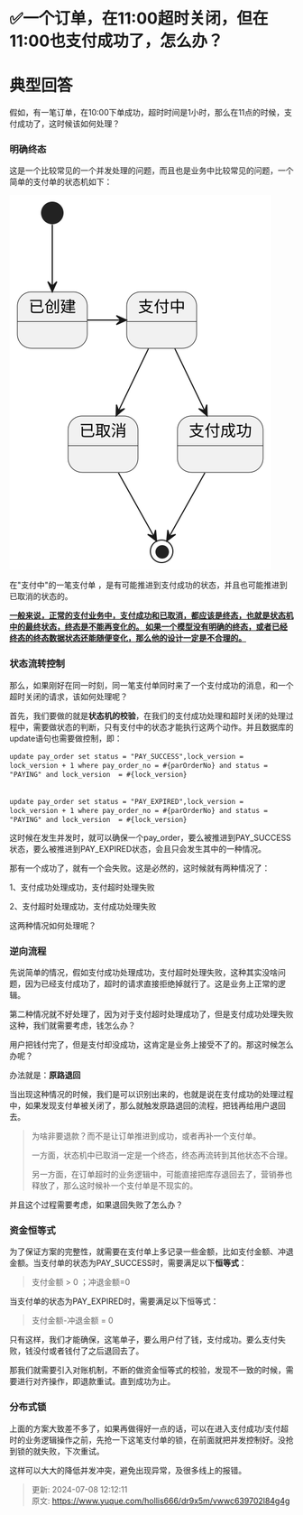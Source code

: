 # ✅一个订单，在11:00超时关闭，但在11:00也支付成功了，怎么办？

# 典型回答


假如，有一笔订单，在10:00下单成功，超时时间是1小时，那么在11点的时候，支付成功了，这时候该如何处理？



### 明确终态


这是一个比较常见的一个并发处理的问题，而且也是业务中比较常见的问题，一个简单的支付单的状态机如下：



![7dd5915a623f11535c1e906f716f900f.svg](./img/wKQCQcwqj88xOBfC/7dd5915a623f11535c1e906f716f900f-809415.svg)



在"支付中"的一笔支付单 ，是有可能推进到支付成功的状态，并且也可能推进到已取消的状态的。



**<u>一般来说，正常的支付业务中，支付成功和已取消，都应该是终态，也就是状态机中的最终状态，终态是不能再变化的。 如果一个模型没有明确的终态，或者已经终态的终态数据状态还能随便变化，那么他的设计一定是不合理的。</u>**



### 状态流转控制


那么，如果刚好在同一时刻，同一笔支付单同时来了一个支付成功的消息，和一个超时关闭的请求，该如何处理呢？



首先，我们要做的就是**状态机的校验**，在我们的支付成功处理和超时关闭的处理过程中，需要做状态的判断，只有支付中的状态才能执行这两个动作。并且数据库的update语句也需要做控制，即：



```plain
update pay_order set status = "PAY_SUCCESS",lock_version = lock_version + 1 where pay_order_no = #{parOrderNo} and status = "PAYING" and lock_version  = #{lock_version}


update pay_order set status = "PAY_EXPIRED",lock_version = lock_version + 1 where pay_order_no = #{parOrderNo} and status = "PAYING" and lock_version  = #{lock_version}
```



这时候在发生并发时，就可以确保一个pay_order，要么被推进到PAY_SUCCESS状态，要么被推进到PAY_EXPIRED状态，会且只会发生其中的一种情况。



那有一个成功了，就有一个会失败。这是必然的，这时候就有两种情况了：



1、支付成功处理成功，支付超时处理失败

2、支付超时处理成功，支付成功处理失败



这两种情况如何处理呢？



### 逆向流程


先说简单的情况，假如支付成功处理成功，支付超时处理失败，这种其实没啥问题，因为已经支付成功了，超时的请求直接拒绝掉就行了。这是业务上正常的逻辑。



第二种情况就不好处理了，因为对于支付超时处理成功了，但是支付成功处理失败这种，我们就需要考虑，钱怎么办？



用户把钱付完了，但是支付却没成功，这肯定是业务上接受不了的。那这时候怎么办呢？



办法就是：**原路退回**



当出现这种情况的时候，我们是可以识别出来的，也就是说在支付成功的处理过程中，如果发现支付单被关闭了，那么就触发原路退回的流程，把钱再给用户退回去。



> 为啥非要退款？而不是让订单推进到成功，或者再补一个支付单。
>
> 一方面，状态机中已取消一定是一个终态，终态再流转到其他状态不合理。
>
> 另一方面，在订单超时的业务逻辑中，可能直接把库存退回去了，营销券也释放了，那么这时候补一个支付单是不现实的。
>





并且这个过程需要考虑，如果退回失败了怎么办？



### 资金恒等式


为了保证方案的完整性，就需要在支付单上多记录一些金额，比如支付金额、冲退金额。当支付单的状态为PAY_SUCCESS时，需要满足以下**恒等式**：



> 支付金额 > 0 ；冲退金额=0 
>



当支付单的状态为PAY_EXPIRED时，需要满足以下恒等式：



> 支付金额-冲退金额 = 0
>



只有这样，我们才能确保，这笔单子，要么用户付了钱，支付成功。要么支付失败，钱没付或者钱付了之后退回去了。



那我们就需要引入对账机制，不断的做资金恒等式的校验，发现不一致的时候，需要进行对齐操作，即退款重试。直到成功为止。



### 分布式锁


上面的方案大致差不多了，如果再做得好一点的话，可以在进入支付成功/支付超时的业务逻辑操作之前，先抢一下这笔支付单的锁，在前面就把并发控制好。没抢到锁的就失败，下次重试。



这样可以大大的降低并发冲突，避免出现异常，及很多线上的报错。



> 更新: 2024-07-08 12:12:11  
> 原文: <https://www.yuque.com/hollis666/dr9x5m/vwwc639702l84g4g>